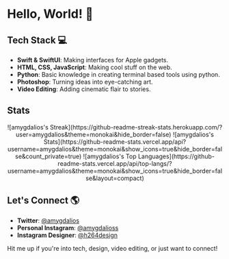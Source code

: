 # Hello, World! 👋

## Tech Stack 💻

- **Swift & SwiftUI**: Making interfaces for Apple gadgets.
- **HTML, CSS, JavaScript**: Making cool stuff on the web.
- **Python**: Basic knowledge in creating terminal based tools using python.
- **Photoshop**: Turning ideas into eye-catching art.
- **Video Editing**: Adding cinematic flair to stories.

## Stats
<center>
  ![amygdalios's Streak](https://github-readme-streak-stats.herokuapp.com/?user=amygdalios&theme=monokai&hide_border=false)
  ![amygdalios's Stats](https://github-readme-stats.vercel.app/api?username=amygdalios&theme=monokai&show_icons=true&hide_border=false&count_private=true)
  ![amygdalios's Top Languages](https://github-readme-stats.vercel.app/api/top-langs/?username=amygdalios&theme=monokai&show_icons=true&hide_border=false&layout=compact)
</center>


  
## Let's Connect 🌎

- **Twitter**: [@amygdalios](https://twitter.com/amygdalios)
- **Personal Instagram**: [@amygdalioss](https://www.instagram.com/amygdalioss/)
- **Instagram Designer**: [@h264design](https://www.instagram.com/h264design/)

Hit me up if you're into tech, design, video editing, or just want to connect!
